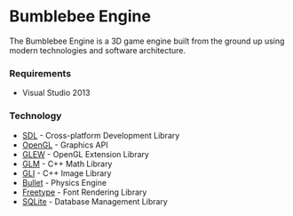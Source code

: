 # Bumblebee Engine

The Bumblebee Engine is a 3D game engine built from the ground up using modern technologies and software architecture.

### Requirements
 - Visual Studio 2013

### Technology
 - [SDL] - Cross-platform Development Library
 - [OpenGL] - Graphics API
 - [GLEW] - OpenGL Extension Library
 - [GLM] - C++ Math Library
 - [GLI] - C++ Image Library
 - [Bullet] - Physics Engine
 - [Freetype] - Font Rendering Library
 - [SQLite] - Database Management Library
 
[SDL]:https://www.libsdl.org/
[OpenGL]:https://www.opengl.org/
[GLEW]:http://glew.sourceforge.net/
[GLM]:http://glm.g-truc.net/0.9.6/index.html
[GLI]:http://gli.g-truc.net/0.5.1/index.html
[Bullet]:http://bulletphysics.org/wordpress/
[Freetype]:http://www.freetype.org/
[SQLite]:https://www.sqlite.org/